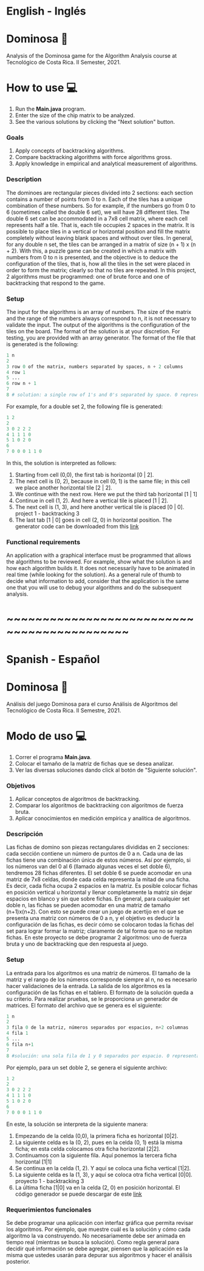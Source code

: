 # English - Inglés
# Dominosa 🎲
Analysis of the Dominosa game for the Algorithm Analysis course at Tecnológico de Costa Rica. II Semester, 2021.

# How to use 💻
1. Run the **Main.java** program.
2. Enter the size of the chip matrix to be analyzed.
3. See the various solutions by clicking the "Next solution" button.

### Goals
1. Apply concepts of backtracking algorithms.
2. Compare backtracking algorithms with force algorithms
gross.
3. Apply knowledge in empirical and analytical measurement of algorithms.

### Description
The dominoes are rectangular pieces divided into 2 sections: each section contains a number of points from 0 to n. Each of the tiles has a unique combination of these numbers. So for example, if the numbers go from 0 to 6 (sometimes called the double 6 set), we will have 28 different tiles. The double 6 set can be accommodated in a 7x8 cell matrix, where each cell represents half a tile. That is, each tile occupies 2 spaces in the matrix. It is possible to place tiles in a vertical or horizontal position and fill the matrix completely without leaving blank spaces and without over tiles. In general, for any double n set, the tiles can be arranged in a matrix of size (n + 1) x (n + 2).
With this, a puzzle game can be created in which a matrix with numbers from 0 to n is presented, and the objective is to deduce the configuration of the tiles, that is, how all the tiles in the set were placed in order to form the matrix; clearly so that no tiles are repeated.
In this project, 2 algorithms must be programmed: one of brute force and one of backtracking that respond to the game.

### Setup
The input for the algorithms is an array of numbers. The size of the matrix and the range of the numbers always correspond to n, it is not necessary to validate the input. The output of the algorithms is the configuration of the tiles on the board. The format of the solution is at your discretion. For testing, you are provided with an array generator. The format of the file that is generated is the following:
```python
1 n
2
3 row 0 of the matrix, numbers separated by spaces, n + 2 columns
4 row 1
5 ...
6 row n + 1
7
8 # solution: a single row of 1's and 0's separated by space. 0 represents a horizontal tile, 1 a vertical tile. The board is resolved from left to right and top to bottom.
```

For example, for a double set 2, the following file is generated:
```python
1 2
2
3 0 2 2 2
4 1 1 1 0
5 1 0 2 0
6
7 0 0 0 1 1 0
```
In this, the solution is interpreted as follows:
1. Starting from cell (0,0), the first tab is horizontal [0 | 2].
2. The next cell is (0, 2), because in cell (0, 1) is the same
file; in this cell we place another horizontal tile [2 | 2].
3. We continue with the next row. Here we put the third tab
horizontal [1 | 1]
4. Continue in cell (1, 2). And here a vertical tile is placed
[1 | 2].
5. The next cell is (1, 3), and here another vertical tile is placed
[0 | 0].
project 1 - backtracking 3
6. The last tab [1 | 0] goes in cell (2, 0) in horizontal position.
The generator code can be downloaded from this [link](https://github.com/yuenlw/dominoGenerator.git)
### Functional requirements
An application with a graphical interface must be programmed that allows the algorithms to be reviewed. For example, show what the solution is and how each algorithm builds it. It does not necessarily have to be animated in real time (while looking for the solution). As a general rule of thumb to decide what information to add, consider that the application is the same one that you will use to debug your algorithms and do the subsequent analysis. 
# ~~~~~~~~~~~~~~~~~~~~~~~~~~~~~~~~~~~~~~~~~~~


# Spanish - Español 
# Dominosa 🎲
Análisis del juego Dominosa para el curso Análisis de Algoritmos del Tecnológico de Costa Rica. II Semestre, 2021.

# Modo de uso 💻
1. Correr el programa **Main.java**.
2. Colocar el tamaño de la matriz de fichas que se desea analizar. 
3. Ver las diversas soluciones dando click al botón de "Siguiente solución". 

### Objetivos
1. Aplicar conceptos de algoritmos de backtracking.
2. Comparar los algoritmos de backtracking con algoritmos de fuerza
bruta.
3. Aplicar conocimientos en medición empírica y analítica de algoritmos.

### Descripción
Las fichas de domino son piezas rectangulares divididas en 2 secciones: cada sección contiene un número de puntos de 0 a n. Cada una de las fichas tiene una combinación única de estos números. Así por ejemplo, si los números van del 0 al 6 (llamado algunas veces el set doble 6), tendremos 28 fichas diferentes. El set doble 6 se puede acomodar en una matriz de 7x8 celdas, donde cada celda representa la mitad de una ficha. Es decir, cada ficha ocupa 2 espacios en la matriz. Es posible colocar fichas en posición vertical u horizontal y llenar completamente la matriz sin dejar espacios en blanco y sin que sobre fichas. En general, para cualquier set doble n, las fichas se pueden acomodar en una matriz de tamaño (n+1)x(n+2).
Con esto se puede crear un juego de acertijo en el que se presenta una matriz con números de 0 a n, y el objetivo es deducir la configuración de las fichas, es decir cómo se colocaron todas la fichas del set para lograr formar la matriz; claramente de tal forma que no se repitan fichas.
En este proyecto se debe programar 2 algoritmos: uno de fuerza bruta y uno de backtracking que den respuesta al juego.

### Setup
La entrada para los algoritmos es una matriz de números. El tamaño de la matriz y el rango de los números corresponde siempre al n, no es necesario hacer validaciones de la entrada. La salida de los algoritmos es la configuración de las fichas en el tablero. El formato de la solución queda a su criterio. Para realizar pruebas, se le proporciona un generador de matrices. El formato del archivo que se genera es el siguiente:
```python
1 n
2
3 fila 0 de la matriz, números separados por espacios, n+2 columnas
4 fila 1
5 ...
6 fila n+1
7
8 #solución: una sola fila de 1 y 0 separados por espacio. 0 representa una ficha horizontal, 1 una ficha vertical. El tablero se resuelve de izquierda a derecha y de arriba a abajo.
```

Por ejemplo, para un set doble 2, se genera el siguiente archivo:
```python
1 2
2
3 0 2 2 2
4 1 1 1 0
5 1 0 2 0
6
7 0 0 0 1 1 0
```
En este, la solución se interpreta de la siguiente manera:
1. Empezando de la celda (0,0), la primera ficha es horizontal [0|2].
2. La siguiente celda es la (0, 2), pues en la celda (0, 1) está la misma
ficha; en esta celda colocamos otra ficha horizontal [2|2].
3. Continuamos con la siguiente fila. Aquí ponemos la tercera ficha
horizontal [1|1]
4. Se continua en la celda (1, 2). Y aquí se coloca una ficha vertical
[1|2].
5. La siguiente celda es la (1, 3), y aquí se coloca otra ficha vertical
[0|0].
proyecto 1 - backtracking 3
6. La última ficha [1|0] va en la celda (2, 0) en posición horizontal.
El código generador se puede descargar de este [link](https://github.com/yuenlw/dominoGenerator.git)
### Requerimientos funcionales
Se debe programar una aplicación con interfaz gráfica que permita revisar los algoritmos. Por ejemplo, que muestre cuál es la solución y cómo cada algoritmo la va construyendo. No necesariamente debe ser animada en tiempo real (mientras se busca la solución). Como regla general para decidir qué información se debe agregar, piensen que la aplicación es la misma que ustedes usarán para depurar sus algoritmos y hacer el análisis posterior.


